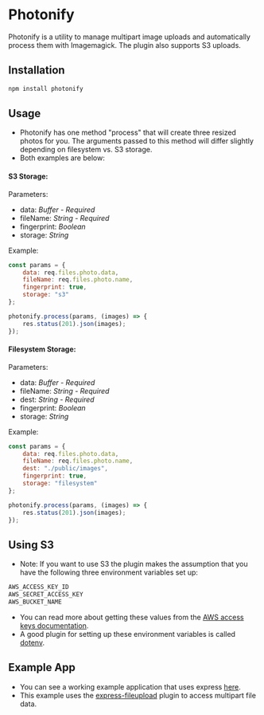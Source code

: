 # Photonify

Photonify is a utility to manage multipart image uploads and automatically process them with Imagemagick. The plugin also supports S3 uploads.

## Installation

```bash
npm install photonify
```

## Usage

- Photonify has one method "process" that will create three resized photos for you. The arguments passed to this method will differ slightly depending on filesystem vs. S3 storage.
- Both examples are below:

#### S3 Storage:

Parameters:

- data: *Buffer - Required*
- fileName: *String - Required*
- fingerprint: *Boolean*
- storage: *String*

Example:

```javascript
const params = {
	data: req.files.photo.data,
	fileName: req.files.photo.name,
	fingerprint: true,
	storage: "s3"
};

photonify.process(params, (images) => {
	res.status(201).json(images);
});
```

#### Filesystem Storage:

Parameters:

- data: *Buffer - Required*
- fileName: *String - Required*
- dest: *String - Required*
- fingerprint: *Boolean*
- storage: *String*

Example:

```javascript
const params = {
	data: req.files.photo.data,
	fileName: req.files.photo.name,
	dest: "./public/images",
	fingerprint: true,
	storage: "filesystem"
};

photonify.process(params, (images) => {
	res.status(201).json(images);
});
```

## Using S3

- Note: If you want to use S3 the plugin makes the assumption that you have the following three environment variables set up:

```javascript
AWS_ACCESS_KEY_ID
AWS_SECRET_ACCESS_KEY
AWS_BUCKET_NAME
```

- You can read more about getting these values from the [AWS access keys documentation](http://docs.aws.amazon.com/general/latest/gr/managing-aws-access-keys.html).
- A good plugin for setting up these environment variables is called [dotenv](https://www.npmjs.com/package/dotenv).

## Example App

- You can see a working example application that uses express [here](express-example/).
- This example uses the [express-fileupload](https://www.npmjs.com/package/express-fileupload) plugin to access multipart file data.